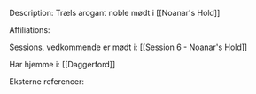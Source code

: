 Description:
Træls arogant noble mødt i [[Noanar's Hold]]

Affiliations:


Sessions, vedkommende er mødt i:
[[Session 6 - Noanar's Hold]]

Har hjemme i:
[[Daggerford]]


Eksterne referencer:
